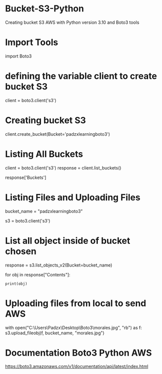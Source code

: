 
# Bucket-S3-Python
Creating bucket S3 AWS with Python version 3.10 and Boto3 tools

# Import Tools 
import Boto3

# defining the variable client to create bucket S3
client = boto3.client('s3') 

# Creating bucket S3
client.create_bucket(Bucket='padzxlearningboto3')

# Listing All Buckets 

client = boto3.client('s3')
response = client.list_buckets()

response['Buckets']

# Listing Files and Uploading Files 

bucket_name = "padzxlearningboto3"

s3 = boto3.client('s3')

# List all object inside of bucket chosen

response = s3.list_objects_v2(Bucket=bucket_name)

for obj in response["Contents"]:
    
    print(obj)


# Uploading files from local to send AWS

with open("C:\\Users\\Padzx\\Desktop\\Boto3\\morales.jpg", "rb") as f:
    s3.upload_fileobj(f, bucket_name, "morales.jpg") 






# Documentation Boto3 Python AWS
https://boto3.amazonaws.com/v1/documentation/api/latest/index.html
